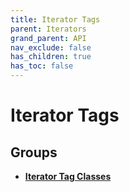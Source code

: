 ```yaml
---
title: Iterator Tags
parent: Iterators
grand_parent: API
nav_exclude: false
has_children: true
has_toc: false
---
```


# Iterator Tags

## Groups

* **[Iterator Tag Classes](/thrust/api/groups/group__iterator__tag__classes.html)**

<code class="doxybook">
</code>

